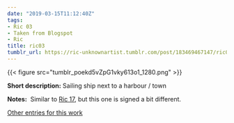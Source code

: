 ```yaml
---
date: "2019-03-15T11:12:40Z"
tags:
- Ric 03
- Taken from Blogspot
- Ric
title: ric03
tumblr_url: https://ric-unknownartist.tumblr.com/post/183469467147/ric03
---
```

{{< figure src="tumblr_poekd5vZpG1vky613o1_1280.png" >}}  

**Short description:** Sailing ship next to a harbour / town

**Notes:** &nbsp;Similar to [Ric 17](/tags/Ric-17), but this one is signed a bit different.

[Other entries for this work](/tags/Ric-03)
